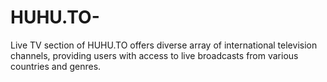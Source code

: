 # HUHU.TO-
Live TV section of HUHU.TO offers diverse array of international television channels, providing users with access to live broadcasts from various countries and genres.
